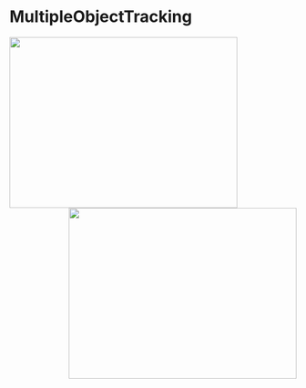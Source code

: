 # MultipleObjectTracking

<img align="left" width="400" height="300" src=https://user-images.githubusercontent.com/31161911/120081947-13955000-c0b8-11eb-8c1c-4789b98460e4.gif>
<img align="right" width="400" height="300" src=https://user-images.githubusercontent.com/31161911/120081950-16904080-c0b8-11eb-8ecc-1611df15c9a2.gif>
